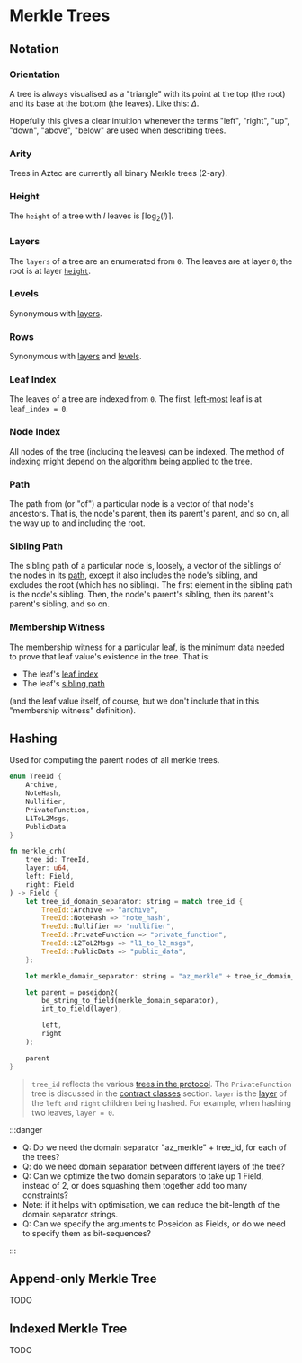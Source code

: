 # Merkle Trees

<!-- TODO: make this more mathematically precise?-->

## Notation

### Orientation

A tree is always visualised as a "triangle" with its point at the top (the root) and its base at the bottom (the leaves). Like this: $\Delta$.

Hopefully this gives a clear intuition whenever the terms "left", "right", "up", "down", "above", "below" are used when describing trees.

### Arity

Trees in Aztec are currently all binary Merkle trees (2-ary).

<!-- This section will need to be updated if the arity ever changes -->

### Height

The `height` of a tree with $l$ leaves is $\lceil \log_2(l) \rceil$.

### Layers

The `layers` of a tree are an enumerated from `0`. The leaves are at layer `0`; the root is at layer [`height`](#height).

### Levels

Synonymous with [layers](#layers).

### Rows

Synonymous with [layers](#layers) and [levels](#levels).

### Leaf Index

The leaves of a tree are indexed from `0`. The first, [left-most](#orientation) leaf is at `leaf_index = 0`.

### Node Index

All nodes of the tree (including the leaves) can be indexed. The method of indexing might depend on the algorithm being applied to the tree.

### Path

The path from (or "of") a particular node is a vector of that node's ancestors. That is, the node's parent, then its parent's parent, and so on, all the way up to and including the root.

### Sibling Path

The sibling path of a particular node is, loosely, a vector of the siblings of the nodes in its [path](#path), except it also includes the node's sibling, and excludes the root (which has no sibling).
The first element in the sibling path is the node's sibling. Then, the node's parent's sibling, then its parent's parent's sibling, and so on.

### Membership Witness

The membership witness for a particular leaf, is the minimum data needed to prove that leaf value's existence in the tree. That is:

- The leaf's [leaf index](#leaf-index)
- The leaf's [sibling path](#sibling-path)

(and the leaf value itself, of course, but we don't include that in this "membership witness" definition).

## Hashing

Used for computing the parent nodes of all merkle trees.

<!-- HASH DEFINITION -->

```rust
enum TreeId {
    Archive,
    NoteHash,
    Nullifier,
    PrivateFunction,
    L1ToL2Msgs,
    PublicData
}

fn merkle_crh(
    tree_id: TreeId,
    layer: u64,
    left: Field,
    right: Field
) -> Field {
    let tree_id_domain_separator: string = match tree_id {
        TreeId::Archive => "archive",
        TreeId::NoteHash => "note_hash",
        TreeId::Nullifier => "nullifier",
        TreeId::PrivateFunction => "private_function",
        TreeId::L2ToL2Msgs => "l1_to_l2_msgs",
        TreeId::PublicData => "public_data",
    };

    let merkle_domain_separator: string = "az_merkle" + tree_id_domain_separator;

    let parent = poseidon2(
        be_string_to_field(merkle_domain_separator),
        int_to_field(layer),

        left,
        right
    );

    parent
}
```

> `tree_id` reflects the various [trees in the protocol](../state/index.md). The `PrivateFunction` tree is discussed in the [contract classes](../contract-deployment/classes.md) section.
> `layer` is the [layer](#layers) of the `left` and `right` children being hashed. For example, when hashing two leaves, `layer = 0`.

:::danger

- Q: Do we need the domain separator "az_merkle" + tree_id, for each of the trees?
- Q: do we need domain separation between different layers of the tree?
- Q: Can we optimize the two domain separators to take up 1 Field, instead of 2, or does squashing them together add too many constraints?
- Note: if it helps with optimisation, we can reduce the bit-length of the domain separator strings.
- Q: Can we specify the arguments to Poseidon as Fields, or do we need to specify them as bit-sequences?

:::

## Append-only Merkle Tree

TODO

## Indexed Merkle Tree

TODO

